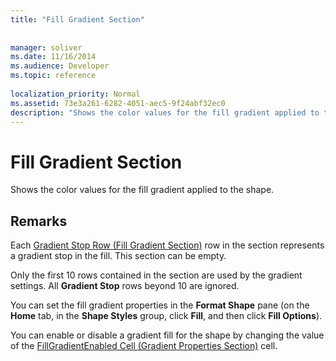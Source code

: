```yaml
---
title: "Fill Gradient Section"
 
 
manager: soliver
ms.date: 11/16/2014
ms.audience: Developer
ms.topic: reference
 
localization_priority: Normal
ms.assetid: 73e3a261-6282-4051-aec5-9f24abf32ec0
description: "Shows the color values for the fill gradient applied to the shape."
---
```


# Fill Gradient Section

Shows the color values for the fill gradient applied to the shape. 
  
## Remarks

Each [Gradient Stop Row (Fill Gradient Section)](gradient-stop-row-fill-gradient-section.md) row in the section represents a gradient stop in the fill. This section can be empty. 
  
Only the first 10 rows contained in the section are used by the gradient settings. All **Gradient Stop** rows beyond 10 are ignored. 
  
You can set the fill gradient properties in the **Format Shape** pane (on the **Home** tab, in the **Shape Styles** group, click **Fill**, and then click **Fill Options**). 
  
You can enable or disable a gradient fill for the shape by changing the value of the [FillGradientEnabled Cell (Gradient Properties Section)](fillgradientenabled-cell-gradient-properties-section.md) cell. 
  

